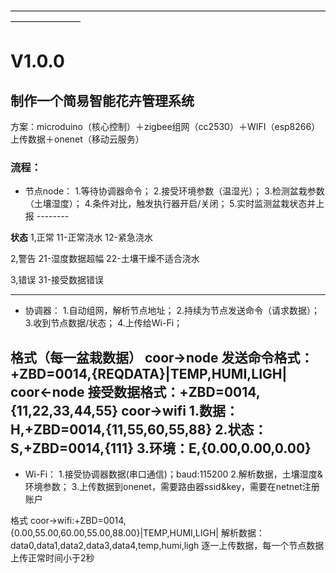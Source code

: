 ————————————————————————————————————————————
# V1.0.0
## 制作一个简易智能花卉管理系统
方案：microduino（核心控制）＋zigbee组网（cc2530）＋WIFI（esp8266）上传数据＋onenet（移动云服务）

### 流程：
- 节点node：
1.等待协调器命令；
2.接受环境参数（温湿光）；
3.检测盆栽参数（土壤湿度）；
4.条件对比，触发执行器开启/关闭；
5.实时监测盆栽状态并上报
----<data>----

**状态**
1,正常
11-正常浇水
12-紧急浇水

2,警告
21-湿度数据超幅
22-土壤干燥不适合浇水

3,错误
31-接受数据错误
**********
- 协调器：
1.自动组网，解析节点地址；
2.持续为节点发送命令（请求数据）；
3.收到节点数据/状态；
4.上传给Wi-Fi；

格式（每一盆栽数据）
coor->node
发送命令格式：+ZBD=0014,{REQDATA}|TEMP,HUMI,LIGH|
coor<-node
接受数据格式：+ZBD=0014,{11,22,33,44,55}
coor->wifi
1.数据：H,+ZBD=0014,{11,55,60,55,88}
2.状态：S,+ZBD=0014,{111}
3.环境：E,{0.00,0.00,0.00}
-------
- Wi-Fi：
1.接受协调器数据(串口通信)；baud:115200
2.解析数据，土壤湿度&环境参数；
3.上传数据到onenet，需要路由器ssid&key，需要在netnet注册账户

格式
coor->wifi:+ZBD=0014,{0.00,55.00,60.00,55.00,88.00}|TEMP,HUMI,LIGH|
解析数据：data0,data1,data2,data3,data4,temp,humi,ligh
逐一上传数据，每一个节点数据上传正常时间小于2秒
